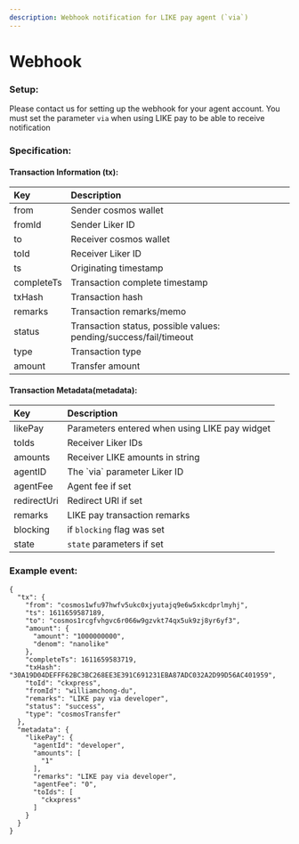```yaml
---
description: Webhook notification for LIKE pay agent (`via`)
---
```


# Webhook

### Setup:

Please contact us for setting up the webhook for your agent account. You must set the parameter `via` when using LIKE pay to be able to receive notification

### Specification:

#### Transaction Information \(tx\):

| Key | Description |
| :--- | :--- |
| from | Sender cosmos wallet |
| fromId | Sender Liker ID |
| to | Receiver cosmos wallet |
| toId | Receiver Liker ID |
| ts | Originating timestamp |
| completeTs | Transaction complete timestamp |
| txHash | Transaction hash |
| remarks | Transaction remarks/memo |
| status | Transaction status, possible values: pending/success/fail/timeout |
| type | Transaction type |
| amount | Transfer amount |

#### Transaction Metadata\(metadata\):

| Key | Description |
| :--- | :--- |
| likePay | Parameters entered when using LIKE pay widget |
| toIds | Receiver Liker IDs |
| amounts | Receiver LIKE amounts in string |
| agentID | The \`via\` parameter Liker ID |
| agentFee | Agent fee if set |
| redirectUri | Redirect URI if set |
| remarks | LIKE pay transaction remarks |
| blocking | if `blocking` flag was set |
| state | `state` parameters if set |

### Example event:

```text
{
  "tx": {
    "from": "cosmos1wfu97hwfv5ukc0xjyutajq9e6w5xkcdprlmyhj",
    "ts": 1611659587189,
    "to": "cosmos1rcgfvhgvc6r066w9gzvkt74qx5uk9zj8yr6yf3",
    "amount": {
      "amount": "1000000000",
      "denom": "nanolike"
    },
    "completeTs": 1611659583719,
    "txHash": "30A19D04DEFFF62BC3BC268EE3E391C691231EBA87ADC032A2D99D56AC401959",
    "toId": "ckxpress",
    "fromId": "williamchong-du",
    "remarks": "LIKE pay via developer",
    "status": "success",
    "type": "cosmosTransfer"
  },
  "metadata": {
    "likePay": {
      "agentId": "developer",
      "amounts": [
        "1"
      ],
      "remarks": "LIKE pay via developer",
      "agentFee": "0",
      "toIds": [
        "ckxpress"
      ]
    }
  }
}
```

